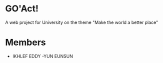 # GO'Act!
A web project for University on the theme "Make the world a better place"

# Members
- IKHLEF EDDY
-YUN EUNSUN
